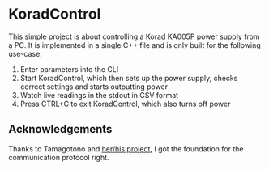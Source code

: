 KoradControl
============

This simple project is about controlling a Korad KA005P power supply from
a PC. It is implemented in a single C++ file and is only built for the
following use-case:

  1. Enter parameters into the CLI
  2. Start KoradControl, which then sets up the power supply, checks correct settings and starts outputting power
  3. Watch live readings in the stdout in CSV format
  4. Press CTRL+C to exit KoradControl, which also turns off power
 
Acknowledgements
----------------

Thanks to Tamagotono and [her/his project](https://github.com/Tamagotono/Korad-KA6003P-Software),
I got the foundation for the communication protocol right.
